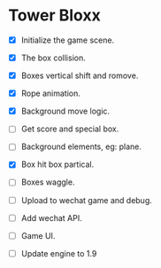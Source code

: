 # Tower Bloxx
- [x] Initialize the game scene.
- [x] The box collision.
- [x] Boxes vertical shift and romove.
- [x] Rope animation.
- [x] Background move logic.
- [ ] Get score and special box.
- [ ] Background elements, eg: plane.
- [x] Box hit box partical.
- [ ] Boxes waggle.
- [ ] Upload to wechat game and debug.
- [ ] Add wechat API.
- [ ] Game UI.
- [ ] Update engine to 1.9

